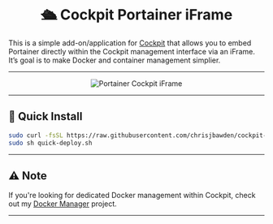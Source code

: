 <div align="center">
  
  # 🛳️ Cockpit Portainer iFrame

</div>

This is a simple add-on/application for [Cockpit](https://cockpit-project.org/) that allows you to embed Portainer directly within the Cockpit management interface via an iFrame. 
<br>
It’s goal is to make Docker and container management simplier.

---

<div align="center">

<div style="width: 80%;">
  
  ![Portainer Cockpit iFrame](https://github.com/chrisjbawden/cockpit-portainer-application/blob/main/misc/Image%20001%20-%202024010658.png?raw=true)
  
</div>
</div>

---

## 🚀 Quick Install

```bash
sudo curl -fsSL https://raw.githubusercontent.com/chrisjbawden/cockpit-portainer-application/main/quick-deploy.sh -o quick-deploy.sh
sudo sh quick-deploy.sh
```

---

## ⚠️ Note

If you're looking for dedicated Docker management within Cockpit, check out my [Docker Manager](https://github.com/chrisjbawden/cockpit-dockermanager) project.

---
